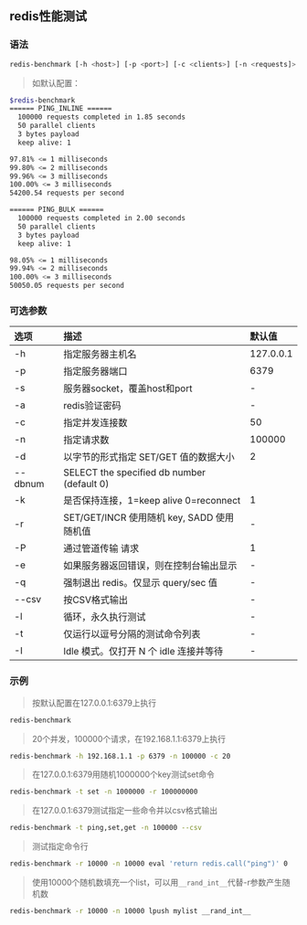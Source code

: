 ## redis性能测试

### 语法

```bash
redis-benchmark [-h <host>] [-p <port>] [-c <clients>] [-n <requests]> [-k <boolean>]
```

> 如默认配置：

```bash
$redis-benchmark
====== PING_INLINE ======
  100000 requests completed in 1.85 seconds
  50 parallel clients
  3 bytes payload
  keep alive: 1

97.81% <= 1 milliseconds
99.80% <= 2 milliseconds
99.96% <= 3 milliseconds
100.00% <= 3 milliseconds
54200.54 requests per second

====== PING_BULK ======
  100000 requests completed in 2.00 seconds
  50 parallel clients
  3 bytes payload
  keep alive: 1

98.05% <= 1 milliseconds
99.94% <= 2 milliseconds
100.00% <= 3 milliseconds
50050.05 requests per second
```

### 可选参数

|选项|描述|默认值|
|:---|:---|:---|
|-h <hostname> |     指定服务器主机名|127.0.0.1	|
|-p <port>     |     指定服务器端口|6379	|
|-s <socket>   |     服务器socket，覆盖host和port|-|
|-a <password> |     redis验证密码|-|
|-c <clients>  |     指定并发连接数|50|
|-n <requests> |     指定请求数|100000|
|-d <size>     |     以字节的形式指定 SET/GET 值的数据大小|2|
|--dbnum <db>  |      SELECT the specified db number (default 0)|
|-k <boolean>  |     是否保持连接，1=keep alive 0=reconnect| 1|
|-r <keyspacelen>|   SET/GET/INCR 使用随机 key, SADD 使用随机值|-|
|-P <numreq>   |     通过管道传输 <numreq> 请求|1|
|-e            |     如果服务器返回错误，则在控制台输出显示|-|
|-q            |     强制退出 redis。仅显示 query/sec 值|-|
|--csv         |     按CSV格式输出|-|
|-l            |     循环，永久执行测试|-|
|-t <tests>    |     仅运行以逗号分隔的测试命令列表|-|
|-I            |     Idle 模式。仅打开 N 个 idle 连接并等待|-|

### 示例

> 按默认配置在127.0.0.1:6379上执行

```bash
redis-benchmark
```

> 20个并发，100000个请求，在192.168.1.1:6379上执行

```bash
redis-benchmark -h 192.168.1.1 -p 6379 -n 100000 -c 20
```

> 在127.0.0.1:6379用随机1000000个key测试set命令

```bash
redis-benchmark -t set -n 1000000 -r 100000000
```

> 在127.0.0.1:6379测试指定一些命令并以csv格式输出

```bash
redis-benchmark -t ping,set,get -n 100000 --csv
```

> 测试指定命令行

```bash
redis-benchmark -r 10000 -n 10000 eval 'return redis.call("ping")' 0
```

> 使用10000个随机数填充一个list，可以用`__rand_int__`代替-r参数产生随机数

```bash
redis-benchmark -r 10000 -n 10000 lpush mylist __rand_int__
```
